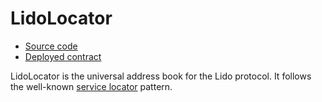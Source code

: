 # LidoLocator

- [Source code](https://github.com/lidofinance/lido-dao/blob/master/contracts/0.8.9/LidoLocator.sol)
- [Deployed contract](https://etherscan.io/address/0xC1d0b3DE6792Bf6b4b37EccdcC24e45978Cfd2Eb)

LidoLocator is the universal address book for the Lido protocol.
It follows the well-known [service locator](https://en.wikipedia.org/wiki/Service_locator_pattern) pattern.
